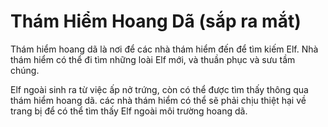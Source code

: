 # Thám Hiểm Hoang Dã (sắp ra mắt)

Thám hiểm hoang dã là nơi để các nhà thám hiểm đến để tìm kiếm Elf. Nhà thám hiểm có thể đi tìm những loài Elf mới, và thuần phục và sưu tầm chúng.

Elf ngoài sinh ra từ việc ấp nở trứng, còn có thể được tìm thấy thông qua thám hiểm hoang dã. các nhà thám hiểm có thể sẽ phải chịu thiệt hại về trang bị để có thể tìm thấy Elf ngoài môi trường hoang dã.
